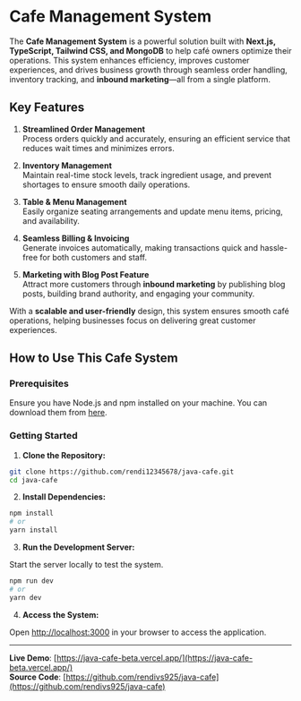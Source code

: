 # Cafe Management System

The **Cafe Management System** is a powerful solution built with **Next.js, TypeScript, Tailwind CSS, and MongoDB** to help café owners optimize their operations. This system enhances efficiency, improves customer experiences, and drives business growth through seamless order handling, inventory tracking, and **inbound marketing**—all from a single platform.

## Key Features

1. **Streamlined Order Management**  
   Process orders quickly and accurately, ensuring an efficient service that reduces wait times and minimizes errors.

2. **Inventory Management**  
   Maintain real-time stock levels, track ingredient usage, and prevent shortages to ensure smooth daily operations.

3. **Table & Menu Management**  
   Easily organize seating arrangements and update menu items, pricing, and availability.

4. **Seamless Billing & Invoicing**  
   Generate invoices automatically, making transactions quick and hassle-free for both customers and staff.

5. **Marketing with Blog Post Feature**  
   Attract more customers through **inbound marketing** by publishing blog posts, building brand authority, and engaging your community.

With a **scalable and user-friendly** design, this system ensures smooth café operations, helping businesses focus on delivering great customer experiences.

## How to Use This Cafe System

### Prerequisites
Ensure you have Node.js and npm installed on your machine. You can download them from [here](https://nodejs.org/).

### Getting Started

1. **Clone the Repository:**

```bash
git clone https://github.com/rendi12345678/java-cafe.git
cd java-cafe
```

2. **Install Dependencies:**

```bash
npm install
# or
yarn install
```

3. **Run the Development Server:**

Start the server locally to test the system.

```bash
npm run dev
# or
yarn dev
```

4. **Access the System:**

Open [http://localhost:3000](http://localhost:3000) in your browser to access the application.

---

**Live Demo**: [https://java-cafe-beta.vercel.app/](https://java-cafe-beta.vercel.app/)  
**Source Code**: [https://github.com/rendivs925/java-cafe](https://github.com/rendivs925/java-cafe)